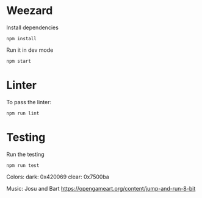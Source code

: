 # Weezard

Install dependencies
```shell
npm install
```
Run it in dev mode

```shell
npm start
```

# Linter
To pass the linter:

```shell
npm run lint
```

# Testing
Run the testing

```shell
npm run test
```

Colors:
dark: 0x420069
clear: 0x7500ba

Music:
Josu
and 
Bart
https://opengameart.org/content/jump-and-run-8-bit
